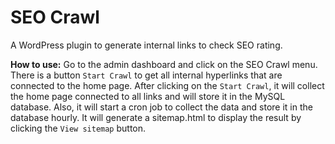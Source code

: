 # SEO Crawl
A WordPress plugin to generate internal links to check SEO rating.

<strong>How to use:</strong> Go to the admin dashboard and click on the SEO Crawl menu. There is a button `Start Crawl` to get all internal hyperlinks that are connected to the home page. After clicking on the `Start Crawl`, it will collect the home page connected to all links and will store it in the MySQL database. Also, it will start a cron job to collect the data and store it in the database hourly. It will generate a sitemap.html to display the result by clicking the `View sitemap` button.











